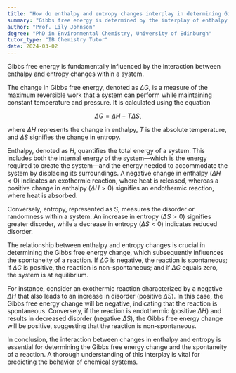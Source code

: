 ```yaml
---
title: "How do enthalpy and entropy changes interplay in determining Gibbs free energy?"
summary: "Gibbs free energy is determined by the interplay of enthalpy and entropy changes in a system."
author: "Prof. Lily Johnson"
degree: "PhD in Environmental Chemistry, University of Edinburgh"
tutor_type: "IB Chemistry Tutor"
date: 2024-03-02
---
```


Gibbs free energy is fundamentally influenced by the interaction between enthalpy and entropy changes within a system.

The change in Gibbs free energy, denoted as $\Delta G$, is a measure of the maximum reversible work that a system can perform while maintaining constant temperature and pressure. It is calculated using the equation 

$$
\Delta G = \Delta H - T \Delta S,
$$ 

where $\Delta H$ represents the change in enthalpy, $T$ is the absolute temperature, and $\Delta S$ signifies the change in entropy.

Enthalpy, denoted as $H$, quantifies the total energy of a system. This includes both the internal energy of the system—which is the energy required to create the system—and the energy needed to accommodate the system by displacing its surroundings. A negative change in enthalpy ($\Delta H < 0$) indicates an exothermic reaction, where heat is released, whereas a positive change in enthalpy ($\Delta H > 0$) signifies an endothermic reaction, where heat is absorbed.

Conversely, entropy, represented as $S$, measures the disorder or randomness within a system. An increase in entropy ($\Delta S > 0$) signifies greater disorder, while a decrease in entropy ($\Delta S < 0$) indicates reduced disorder.

The relationship between enthalpy and entropy changes is crucial in determining the Gibbs free energy change, which subsequently influences the spontaneity of a reaction. If $\Delta G$ is negative, the reaction is spontaneous; if $\Delta G$ is positive, the reaction is non-spontaneous; and if $\Delta G$ equals zero, the system is at equilibrium.

For instance, consider an exothermic reaction characterized by a negative $\Delta H$ that also leads to an increase in disorder (positive $\Delta S$). In this case, the Gibbs free energy change will be negative, indicating that the reaction is spontaneous. Conversely, if the reaction is endothermic (positive $\Delta H$) and results in decreased disorder (negative $\Delta S$), the Gibbs free energy change will be positive, suggesting that the reaction is non-spontaneous.

In conclusion, the interaction between changes in enthalpy and entropy is essential for determining the Gibbs free energy change and the spontaneity of a reaction. A thorough understanding of this interplay is vital for predicting the behavior of chemical systems.
    